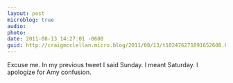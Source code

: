 ```yaml
---
layout: post
microblog: true
audio: 
photo: 
date: 2011-08-13 14:27:01 -0600
guid: http://craigmcclellan.micro.blog/2011/08/13/t102476271891652608.html
---
```

Excuse me. In my previous tweet I said Sunday. I meant Saturday. I apologize for Amy confusion.
